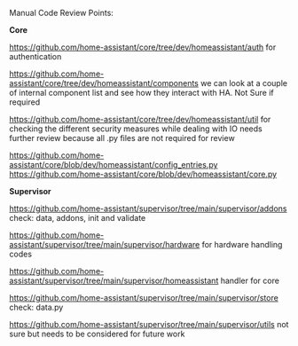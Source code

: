 Manual Code Review Points:

**Core**

https://github.com/home-assistant/core/tree/dev/homeassistant/auth
for authentication

https://github.com/home-assistant/core/tree/dev/homeassistant/components
we can look at a couple of internal component list and see how they interact with HA. Not Sure if required

https://github.com/home-assistant/core/tree/dev/homeassistant/util
for checking the different security measures while dealing with IO needs further review because all .py files are not required for review

https://github.com/home-assistant/core/blob/dev/homeassistant/config_entries.py
https://github.com/home-assistant/core/blob/dev/homeassistant/core.py

**Supervisor**

https://github.com/home-assistant/supervisor/tree/main/supervisor/addons
check: data, addons, init and validate




https://github.com/home-assistant/supervisor/tree/main/supervisor/hardware
for hardware handling codes

https://github.com/home-assistant/supervisor/tree/main/supervisor/homeassistant
handler for core

https://github.com/home-assistant/supervisor/tree/main/supervisor/store
check: data.py

https://github.com/home-assistant/supervisor/tree/main/supervisor/utils
not sure but needs to be considered for future work

